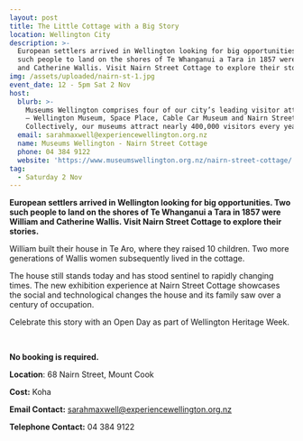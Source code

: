 ```yaml
---
layout: post
title: The Little Cottage with a Big Story
location: Wellington City
description: >-
  European settlers arrived in Wellington looking for big opportunities. Two
  such people to land on the shores of Te Whanganui a Tara in 1857 were William
  and Catherine Wallis. Visit Nairn Street Cottage to explore their stories.
img: /assets/uploaded/nairn-st-1.jpg
event_date: 12 - 5pm Sat 2 Nov
host:
  blurb: >-
    Museums Wellington comprises four of our city’s leading visitor attractions
    – Wellington Museum, Space Place, Cable Car Museum and Nairn Street Cottage.
    Collectively, our museums attract nearly 400,000 visitors every year.
  email: sarahmaxwell@experiencewellington.org.nz
  name: Museums Wellington - Nairn Street Cottage
  phone: 04 384 9122
  website: 'https://www.museumswellington.org.nz/nairn-street-cottage/'
tag:
  - Saturday 2 Nov
---
```

**European settlers arrived in Wellington looking for big opportunities. Two such people to land on the shores of Te Whanganui a Tara in 1857 were William and Catherine Wallis. Visit Nairn Street Cottage to explore their stories.** 

William built their house in Te Aro, where they raised 10 children. Two more generations of Wallis women subsequently lived in the cottage. 

The house still stands today and has stood sentinel to rapidly changing times. The new exhibition experience at Nairn Street Cottage showcases the social and technological changes the house and its family saw over a century of occupation.

Celebrate this story with an Open Day as part of Wellington Heritage Week.

<br>

**No booking is required.** 

**Location**: 68 Nairn Street, Mount Cook

**Cost:** Koha

**Email Contact:** sarahmaxwell@experiencewellington.org.nz

**Telephone Contact:** 04 384 9122
